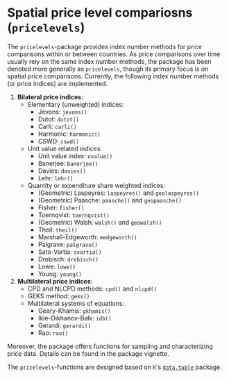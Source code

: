 # Spatial price level compariosns (`pricelevels`)

The `pricelevels`-package provides index number methods for price comparisons within or between countries. As price comparisons over time usually rely on the same index number methods, the package has been denoted more generally as `pricelevels`, though its primary focus is on spatial price comparisons. Currently, the following index number methods (or price indices) are implemented.

1. **Bilateral price indices**:
    - Elementary (unweighted) indices:
      * Jevons: `jevons()`
      * Dutot: `dutot()`
      * Carli: `carli()`
      * Harmonic: `harmonic()`
      * CSWD: `cswd()`
    - Unit value related indices:
      * Unit value index: `uvalue()`
      * Banerjee: `banerjee()`
      * Davies: `davies()`
      * Lehr: `lehr()`
    - Quantity or expenditure share weighted indices:
      * (Geometric) Laspeyres: `laspeyres()` and `geolaspeyres()`
      * (Geometric) Paasche: `paasche()` and `geopaasche()`
      * Fisher: `fisher()`
      * Toernqvist: `toernqvist()`
      * (Geometric) Walsh: `walsh()` and `geowalsh()`
      * Theil: `theil()`
      * Marshall-Edgeworth: `medgeworth()`
      * Palgrave: `palgrave()`
      * Sato-Vartia: `svartia()`
      * Drobisch: `drobisch()`
      * Lowe: `lowe()`
      * Young: `young()`
2. **Multilateral price indices**: 
    - CPD and NLCPD methods: `cpd()` and `nlcpd()`
    - GEKS method: `geks()`
    - Multilateral systems of equations:
      * Geary-Khamis: `gkhamis()`
      * Iklé-Dikhanov-Balk: `idb()`
      * Gerardi: `gerardi()`
      * Rao: `rao()`

Moreover, the package offers functions for sampling and characterizing price data. Details can be found in the package vignette.

The `pricelevels`-functions are designed based on `R`'s [`data.table`](https://github.com/Rdatatable/data.table) package.
